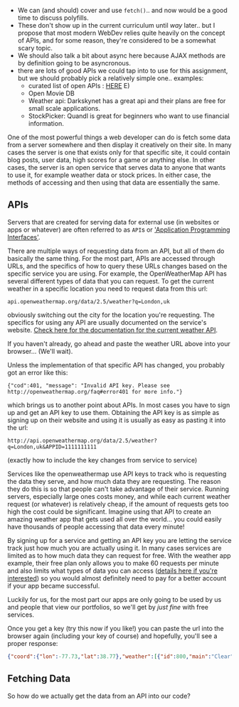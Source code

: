  - We can (and should) cover and use `fetch()`.. and now would be a good time to discuss polyfills.
 - These don't show up in the current curriculum until _way_ later.. but I propose that most modern WebDev relies quite heavily on the concept of APIs, and for some reason, they're considered to be a somewhat scary topic.
- We should also talk a bit about async here because AJAX methods are by definition going to be asyncronous.
- there are lots of good APIs we could tap into to use for this assignment, but we should probably pick a relatively simple one.. examples:
  - curated list of open APIs : [HERE](https://github.com/abhishekbanthia/Public-APIs?utm_source=SitePoint&utm_medium=email&utm_campaign=Versioning)
E)
  - Open Movie DB
  - Weather api: Darkskynet has a great api and their plans are free for small scale applications.
  - StockPicker: Quandl is great for beginners who want to use financial information.

One of the most powerful things a web developer can do is fetch some data from a server somewhere and then display it creatively on their site.  In many cases the server is one that exists only for that specific site, it could contain blog posts, user data, high scores for a game or anything else.  In other cases, the server is an open service that serves data to anyone that wants to use it, for example weather data or stock prices.  In either case, the methods of accessing and then using that data are essentially the same.

## APIs

Servers that are created for serving data for external use (in websites or apps or whatever) are often referred to as `API`s or ['Application Programming Interfaces'](https://www.youtube.com/watch?v=s7wmiS2mSXY).

There are multiple ways of requesting data from an API, but all of them do basically the same thing. For the most part, APIs are accessed through URLs, and the specifics of how to query these URLs changes based on the specific service you are using.  For example, the OpenWeatherMap API has several different types of data that you can request.  To get the current weather in a specific location you need to request data from this url:
```
api.openweathermap.org/data/2.5/weather?q=London,uk
```
obviously switching out the city for the location you're requesting.  The specifics for using any API are usually documented on the service's website. [Check here for the documentation for the current weather API](https://openweathermap.org/current).

If you haven't already, go ahead and paste the weather URL above into your browser... (We'll wait).

Unless the implementation of that specific API has changed, you probably got an error like this:
```
{"cod":401, "message": "Invalid API key. Please see http://openweathermap.org/faq#error401 for more info."}
```
which brings us to another point about APIs.  In most cases you have to sign up and get an API key to use them. Obtaining the API key is as simple as signing up on their website and using it is usually as easy as pasting it into the url:
```
http://api.openweathermap.org/data/2.5/weather?q=London,uk&APPID=1111111111
```
(exactly how to include the key changes from service to service)

Services like the openweathermap use API keys to track who is requesting the data they serve, and how much data they are requesting.  The reason they do this is so that people can't take advantage of their service. Running servers, especially large ones costs money, and while each current weather request (or whatever) is relatively cheap, if the amount of requests gets too high the cost could be significant.  Imagine using that API to create an amazing weather app that gets used all over the world... you could easily have thousands of people accessing that data every minute!

By signing up for a service and getting an API key you are letting the service track just how much you are actually using it.  In many cases services are limited as to how much data they can request for free.  With the weather app example, their free plan only allows you to make 60 requests per minute and also limits what types of data you can access ([details here if you're interested](https://openweathermap.org/price)) so you would almost definitely need to pay for a better account if your app became successful.

Luckily for us, for the most part our apps are only going to be used by us and people that view our portfolios, so we'll get by _just fine_ with free services.

Once you get a key (try this now if you like!) you can paste the url into the browser again (including your key of course) and hopefully, you'll see a proper response:

```JSON
{"coord":{"lon":-77.73,"lat":38.77},"weather":[{"id":800,"main":"Clear","description":"clear sky","icon":"01d"}],"base":"stations","main":{"temp":75.74,"pressure":1017,"humidity":57,"temp_min":71.6,"temp_max":78.8},"visibility":16093,"wind":{"speed":3.87,"deg":291},"clouds":{"all":1},"dt":1504188900,"sys":{"type":1,"id":2886,"message":0.0053,"country":"US","sunrise":1504175992,"sunset":1504222878},"id":4775660,"name":"New Baltimore","cod":200}
```

## Fetching Data

So how do we actually get the data from an API into our code?